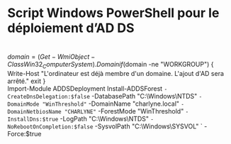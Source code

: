 #
# Script Windows PowerShell pour le déploiement d’AD DS
#

$domain = (Get-WmiObject -Class Win32_ComputerSystem).Domain
if ($domain -ne "WORKGROUP") {
    Write-Host "L'ordinateur est déjà membre d'un domaine. L'ajout d'AD sera arrêté."
    exit
}  
Import-Module ADDSDeployment
Install-ADDSForest `
-CreateDnsDelegation:$false `
-DatabasePath "C:\Windows\NTDS" `
-DomainMode "WinThreshold" `
-DomainName "charlyne.local" `
-DomainNetbiosName "CHARLYNE" `
-ForestMode "WinThreshold" `
-InstallDns:$true `
-LogPath "C:\Windows\NTDS" `
-NoRebootOnCompletion:$false `
-SysvolPath "C:\Windows\SYSVOL" `
-Force:$true
